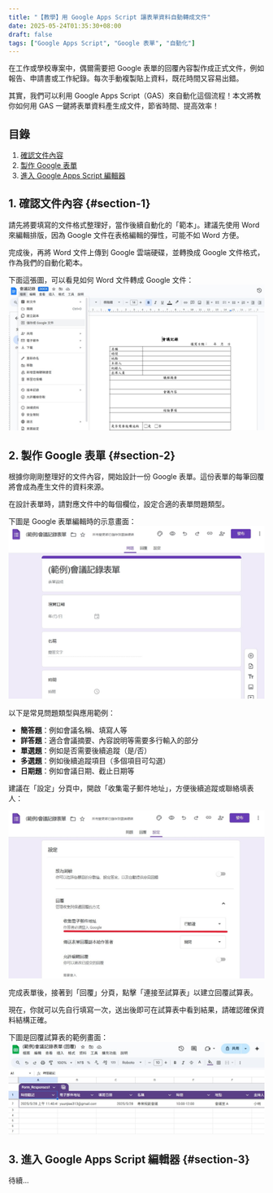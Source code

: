 ```yaml
---
title: "【教學】用 Google Apps Script 讓表單資料自動轉成文件"
date: 2025-05-24T01:35:30+08:00
draft: false
tags: ["Google Apps Script", "Google 表單", "自動化"]
---
```

在工作或學校專案中，偶爾需要把 Google 表單的回覆內容製作成正式文件，例如報告、申請書或工作紀錄。每次手動複製貼上資料，既花時間又容易出錯。  

其實，我們可以利用 Google Apps Script（GAS）來自動化這個流程！本文將教你如何用 GAS 一鍵將表單資料產生成文件，節省時間、提高效率！

## 目錄

1. [確認文件內容](#section-1)
2. [製作 Google 表單](#section-2)
3. [進入 Google Apps Script 編輯器](#section-3)

## 1. 確認文件內容 {#section-1}

請先將要填寫的文件格式整理好，當作後續自動化的「範本」。建議先使用 Word 來編輯排版，因為 Google 文件在表格編輯的彈性，可能不如 Word 方便。 
 
完成後，再將 Word 文件上傳到 Google 雲端硬碟，並轉換成 Google 文件格式，作為我們的自動化範本。

下面這張圖，可以看見如何 Word 文件轉成 Google 文件：  
![Word 轉 Google 文件示意圖](word-to-google-doc.jpg)

## 2. 製作 Google 表單 {#section-2}

根據你剛剛整理好的文件內容，開始設計一份 Google 表單。這份表單的每筆回覆將會成為產生文件的資料來源。

在設計表單時，請對應文件中的每個欄位，設定合適的表單問題類型。  

下圖是 Google 表單編輯時的示意畫面：
![Google 表單示意圖](create-a-form.jpg)

以下是常見問題類型與應用範例：
- **簡答題**：例如會議名稱、填寫人等  
- **詳答題**：適合會議摘要、內容說明等需要多行輸入的部分  
- **單選題**：例如是否需要後續追蹤（是/否）  
- **多選題**：例如後續追蹤項目（多個項目可勾選）  
- **日期題**：例如會議日期、截止日期等

建議在「設定」分頁中，開啟「收集電子郵件地址」，方便後續追蹤或聯絡填表人：

![開啟收集電子郵件地址示意圖](allow-check-email.jpg)

完成表單後，接著到「回覆」分頁，點擊「連接至試算表」以建立回覆試算表。 

現在，你就可以先自行填寫一次，送出後即可在試算表中看到結果，請確認確保資料結構正確。

下圖是回覆試算表的範例畫面：
![回覆試算表示意圖](response-sheet-1.jpg)

## 3. 進入 Google Apps Script 編輯器 {#section-3}

待續...